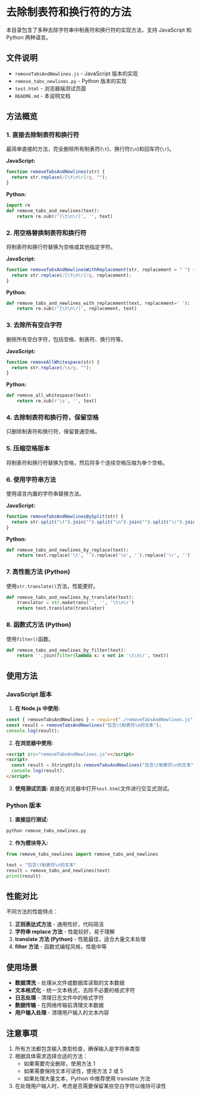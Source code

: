 # 去除制表符和换行符的方法

本目录包含了多种去除字符串中制表符和换行符的实现方法，支持 JavaScript 和 Python 两种语言。

## 文件说明

- `removeTabsAndNewlines.js` - JavaScript 版本的实现
- `remove_tabs_newlines.py` - Python 版本的实现
- `test.html` - 浏览器端测试页面
- `README.md` - 本说明文档

## 方法概览

### 1. 直接去除制表符和换行符

最简单直接的方法，完全删除所有制表符(`\t`)、换行符(`\n`)和回车符(`\r`)。

**JavaScript:**

```javascript
function removeTabsAndNewlines(str) {
  return str.replace(/[\t\n\r]/g, "");
}
```

**Python:**

```python
import re
def remove_tabs_and_newlines(text):
    return re.sub(r'[\t\n\r]', '', text)
```

### 2. 用空格替换制表符和换行符

将制表符和换行符替换为空格或其他指定字符。

**JavaScript:**

```javascript
function removeTabsAndNewlinesWithReplacement(str, replacement = " ") {
  return str.replace(/[\t\n\r]/g, replacement);
}
```

**Python:**

```python
def remove_tabs_and_newlines_with_replacement(text, replacement=' '):
    return re.sub(r'[\t\n\r]', replacement, text)
```

### 3. 去除所有空白字符

删除所有空白字符，包括空格、制表符、换行符等。

**JavaScript:**

```javascript
function removeAllWhitespace(str) {
  return str.replace(/\s/g, "");
}
```

**Python:**

```python
def remove_all_whitespace(text):
    return re.sub(r'\s', '', text)
```

### 4. 去除制表符和换行符，保留空格

只删除制表符和换行符，保留普通空格。

### 5. 压缩空格版本

将制表符和换行符替换为空格，然后将多个连续空格压缩为单个空格。

### 6. 使用字符串方法

使用语言内置的字符串替换方法。

**JavaScript:**

```javascript
function removeTabsAndNewlinesBySplit(str) {
  return str.split("\t").join("").split("\n").join("").split("\r").join("");
}
```

**Python:**

```python
def remove_tabs_and_newlines_by_replace(text):
    return text.replace('\t', '').replace('\n', '').replace('\r', '')
```

### 7. 高性能方法 (Python)

使用`str.translate()`方法，性能更好。

```python
def remove_tabs_and_newlines_by_translate(text):
    translator = str.maketrans('', '', '\t\n\r')
    return text.translate(translator)
```

### 8. 函数式方法 (Python)

使用`filter()`函数。

```python
def remove_tabs_and_newlines_by_filter(text):
    return ''.join(filter(lambda x: x not in '\t\n\r', text))
```

## 使用方法

### JavaScript 版本

1. **在 Node.js 中使用:**

```javascript
const { removeTabsAndNewlines } = require("./removeTabsAndNewlines.js");
const result = removeTabsAndNewlines("包含\t制表符\n的文本");
console.log(result);
```

2. **在浏览器中使用:**

```html
<script src="removeTabsAndNewlines.js"></script>
<script>
  const result = StringUtils.removeTabsAndNewlines("包含\t制表符\n的文本");
  console.log(result);
</script>
```

3. **使用测试页面:**
   直接在浏览器中打开`test.html`文件进行交互式测试。

### Python 版本

1. **直接运行测试:**

```bash
python remove_tabs_newlines.py
```

2. **作为模块导入:**

```python
from remove_tabs_newlines import remove_tabs_and_newlines

text = "包含\t制表符\n的文本"
result = remove_tabs_and_newlines(text)
print(result)
```

## 性能对比

不同方法的性能特点：

1. **正则表达式方法** - 通用性好，代码简洁
2. **字符串 replace 方法** - 性能较好，易于理解
3. **translate 方法 (Python)** - 性能最佳，适合大量文本处理
4. **filter 方法** - 函数式编程风格，性能中等

## 使用场景

- **数据清洗** - 处理从文件或数据库读取的文本数据
- **文本格式化** - 统一文本格式，去除不必要的格式字符
- **日志处理** - 清理日志文件中的格式字符
- **数据传输** - 在网络传输前清理文本数据
- **用户输入处理** - 清理用户输入的文本内容

## 注意事项

1. 所有方法都包含输入类型检查，确保输入是字符串类型
2. 根据具体需求选择合适的方法：
   - 如果需要完全删除，使用方法 1
   - 如果需要保持文本可读性，使用方法 2 或 5
   - 如果处理大量文本，Python 中推荐使用 translate 方法
3. 在处理用户输入时，考虑是否需要保留某些空白字符以维持可读性
